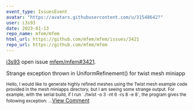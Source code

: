 ```yaml
---
event_type: IssuesEvent
avatar: "https://avatars.githubusercontent.com/u/31548642?"
user: i3s93
date: 2023-01-13
repo_name: mfem/mfem
html_url: https://github.com/mfem/mfem/issues/3421
repo_url: https://github.com/mfem/mfem
---
```


<a href='https://github.com/i3s93' target='_blank'>i3s93</a> open issue <a href='https://github.com/mfem/mfem/issues/3421' target='_blank'>mfem/mfem#3421</a>.

<p>Strange exception thrown in UniformRefinement() for twist mesh miniapp</p><small>Hello, I would like to generate highly refined meshes using the Twist mesh example code provided in the mesh miniapps directory, but I am seeing some strange output. For example, with the serial build, if I run `./twist -o 3 -nt 6 -rs 8 -e 8`, the program gives the following exception:...</small><a href='https://github.com/mfem/mfem/issues/3421' target='_blank'>View Comment</a>
